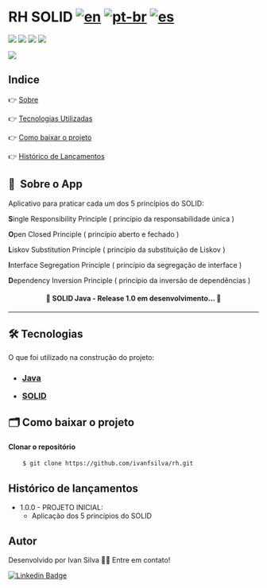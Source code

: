 # RH SOLID [![en](https://img.shields.io/badge/lang-en-red.svg)](https://github.com/ivanfsilva/gatitobook/blob/master/README.md) [![pt-br](https://img.shields.io/badge/lang-pt--br-green.svg)](https://github.com/ivanfsilva/gatitobook/blob/master/README.md) [![es](https://img.shields.io/badge/lang-es-yellow.svg)](https://github.com/ivanfsilva/gatitobook/blob/master/README.es.md)



![](https://img.shields.io/github/issues/ivanfsilva/rh)
![](https://img.shields.io/github/forks/ivanfsilva/rh)
![](https://img.shields.io/github/stars/ivanfsilva/rh)
![](https://img.shields.io/github/license/ivanfsilva/rh)


![](https://img.shields.io/badge/STATUS-EM_DESENVOLVIMENTO-red)

## Indice

👉 [Sobre](#-sobre-o-app)

👉 [Tecnologias Utilizadas](#-tecnologias)

👉 [Como baixar o projeto](#-como-baixar-o-projeto)

👉 [Histórico de Lançamentos](#histórico-de-lançamentos)

## 🔖&nbsp; Sobre o App

Aplicativo para praticar cada um dos 5 princípios do SOLID:

**S**ingle Responsibility Principle ( princípio da responsabilidade única )

**O**pen Closed Principle ( princípio aberto e fechado )

**L**iskov Substitution Principle ( princípio da substituição de Liskov )

**I**nterface Segregation Principle ( princípio da segregação de interface )

**D**ependency Inversion Principle ( princípio da inversão de dependências )







<h4 align="center"> 
	🚧  SOLID Java - Release 1.0 em desenvolvimento...  🚧
</h4>


---


## 🛠 Tecnologias

O que foi utilizado na construção do projeto:

<h3>

* [Java](https://nodejs.org/en/)


* [SOLID](https://#)


</h3>


## 🗂 Como baixar o projeto

#### Clonar o repositório

```bash
    $ git clone https://github.com/ivanfsilva/rh.git
```

## Histórico de lançamentos

* 1.0.0 - PROJETO INICIAL:
  * Aplicação dos 5 princípios do SOLID
  
  
## Autor

Desenvolvido por Ivan Silva 👋🏽 Entre em contato!

[![Linkedin Badge](https://img.shields.io/badge/-IvanSilva-blue?style=flat-square&logo=Linkedin&logoColor=white&link=https://www.linkedin.com/in/ivanfsilva/)](https://www.linkedin.com/in/ivanfsilva/) 

